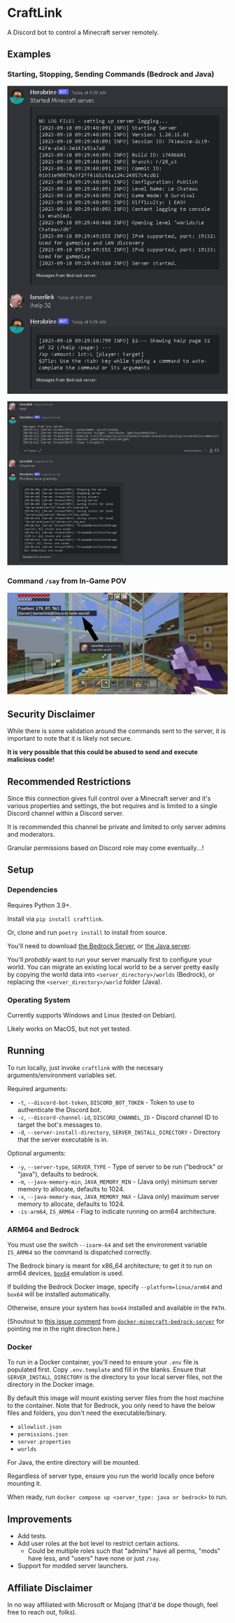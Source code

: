# CraftLink

A Discord bot to control a Minecraft server remotely.

## Examples

### Starting, Stopping, Sending Commands (Bedrock and Java)
![Starting and getting help from Bedrock server via Discord.](https://github.com/michaeleveringham/CraftLink/blob/main/images/bedrock-server-examples.png)

![Getting help and stopping Java server via Discord](https://github.com/michaeleveringham/CraftLink/blob/main/images/java-server-examples.png)

### Command `/say` from In-Game POV
![Sending a message from Discord to Minecraft.](https://github.com/michaeleveringham/CraftLink/blob/main/images/discord-chat-to-game.jpg)

## Security Disclaimer

While there is some validation around the commands sent to the server, it is important to note that
it is likely not secure. 

**It is very possible that this could be abused to send and execute malicious code!**

## Recommended Restrictions

Since this connection gives full control over a Minecraft server and it's various properties
and settings, the bot requires and is limited to a single Discord channel within a
Discord server.

It is recommended this channel be private and limited to only server admins and moderators.

Granular permissions based on Discord role may come eventually...!

## Setup

### Dependencies

Requires Python 3.9+.

Install via `pip install craftlink`.

Or, clone and run `poetry install` to install from source.

You'll need to download [the Bedrock Server](https://www.minecraft.net/en-us/download/server/bedrock),
or [the Java server](https://www.minecraft.net/en-us/download/server).

You'll *probably* want to run your server manually first to configure your world. You can migrate an
existing local world to be a server pretty easily by copying the world data into
`<server_directory>/worlds` (Bedrock), or replacing the `<server_directory>/world` folder (Java).

### Operating System

Currently supports Windows and Linux (tested on Debian). 

Likely works on MacOS, but not yet tested.

## Running

To run locally, just invoke `craftlink` with the necesary arguments/environment variables set.

Required arguments:

- `-t`, `--discord-bot-token`, `DISCORD_BOT_TOKEN` - Token to use to authenticate the Discord bot.
- `-c`, `--discord-channel-id`, `DISCORD_CHANNEL_ID` - Discord channel ID to target the bot's messages to.
- `-d`, `--server-install-directory`, `SERVER_INSTALL_DIRECTORY` - Directory that the server executable is in.

Optional arguments:

- `-y`, `--server-type`, `SERVER_TYPE` - Type of server to be run ("bedrock" or "java"), defaults to bedrock.
- `-m`, `--java-memory-min`, `JAVA_MEMORY_MIN` - (Java only) minimum server memory to allocate, defaults to 1024.
- `-x`, `--java-memory-max`, `JAVA_MEMORY_MAX` - (Java only) maximum server memory to allocate, defaults to 1024.
- `-is-arm64`, `IS_ARM64` - Flag to indicate running on arm64 architecture.

### ARM64 and Bedrock

You must use the switch `--isarm-64` and set the environment variable `IS_ARM64`
so the command is dispatched correctly.

The Bedrock binary is meant for x86_64 architecture; to get it to run
on arm64 devices, [`box64`](https://github.com/ptitSeb/box64) emulation is used.

If building the Bedrock Docker image, specify `--platform=linux/arm64` and
`box64` will be installed automatically.

Otherwise, ensure your system has `box64` installed and available in the `PATH`.

(Shoutout to [this issue comment](https://github.com/itzg/docker-minecraft-bedrock-server/issues/140#issuecomment-1126406059)
from [`docker-minecraft-bedrock-server`](https://github.com/itzg/docker-minecraft-bedrock-server)
for pointing me in the right direction here.)

### Docker

To run in a Docker container, you'll need to ensure your `.env` file is populated first.
Copy `.env.template` and fill in the blanks.
Ensure that `SERVER_INSTALL_DIRECTORY` is the directory to your local server files, not
the directory in the Docker image.

By default this image will mount existing server files from the host machine to the container.
Note that for Bedrock, you only need to have the below files and folders, you don't need the executable/binary. 
- `allowlist.json`
- `permissions.json`
- `server.properties`
- `worlds`

For Java, the entire directory will be mounted.

Regardless of server type, ensure you run the world locally once before mounting it.

When ready, run `docker compose up <server_type: java or bedrock>` to run.

## Improvements

- Add tests.
- Add user roles at the bot level to restrict certain actions.
  - Could be multiple roles such that "admins" have all perms, "mods" have less, and "users" have none or just `/say`.
- Support for modded server launchers.

## Affiliate Disclaimer

In no way affiliated with Microsoft or Mojang (that'd be dope though, feel free to reach out, folks).
